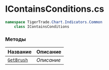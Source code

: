 
# IContainsConditions.cs
```csharp
namespace TigerTrade.Chart.Indicators.Common  
    class IContainsConditions
```

### Методы
| Название | Описание |
| --- | --- |
| [`GetBrush`](./Методы/GetBrush.md) | *Описание* |
